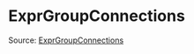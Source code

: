 # ExprGroupConnections

Source: [ExprGroupConnections](../../csrc/device_lower/pass/expr_sort.cpp#L70)
